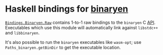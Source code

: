 # Haskell bindings for [binaryen][binaryen]

[`Bindings.Binaryen.Raw`](https://github.com/tweag/binaryen/blob/master/src/Bindings/Binaryen/Raw.hs)
contains 1-to-1 raw bindings to the `binaryen` C
[API](https://github.com/tweag/binaryen/blob/master/binaryen/src/binaryen-c.h).
Executables which use this module will automatically link against `libstdc++`
and `libbinaryen`.

It's also possible to run the `binaryen` executables like `wasm-opt`; use
`Paths_binaryen.getBinDir` to get the executable location.

[binaryen]: https://github.com/WebAssembly/binaryen
